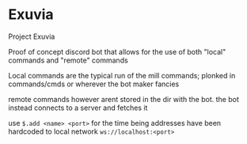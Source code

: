# Exuvia
Project Exuvia

Proof of concept discord bot that allows for the use of both "local" commands and "remote" commands

Local commands are the typical run of the mill commands; plonked in commands/cmds or wherever the bot maker fancies

remote commands however arent stored in the dir with the bot. the bot instead connects to a server and fetches it

use `$.add <name> <port>`
for the time being addresses have been hardcoded to local network `ws://localhost:<port>`
